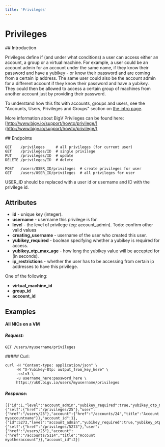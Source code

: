 ```yaml
---
title: 'Privileges'
---
```


# Privileges


## Introduction

Privileges define if (and under what conditions) a user can access either an account, a group or a virtual machine. For example, a user could be an account admin for an account under the same name, if they know their password and have a yubikey - or know their password and are coming from a certain ip address. The same user could also be the account admin for a different account if they know their password and have a yubikey. They could then be allowed to access a certain group of machines from another account just by providing their password.

To understand how this fits with accounts, groups and users, see the "Accounts, Users, Privileges and Groups" section on [the intro page](/notes/intro).

More information about BigV Privileges can be found here: [http://www.bigv.io/support/howto/privilege/](http://www.bigv.io/support/howto/privilege/)


## Endpoints

    GET    /privileges     # all privileges (for current user)
    GET    /privileges/ID  # single privilege
    PUT    /privileges/ID  # update
    DELETE /privileges/ID  # delete

    POST   /users/USER_ID/privileges  # create privileges for user
    GET    /users/USER_ID/privileges  # all privileges for user

USER_ID should be replaced with a user id or username and ID with the privilege id.


## Attributes

* **id** - unique key (integer).
* **username** - username this privilege is for.
* **level** - the level of privilege (eg: account_admin). Todo: confirm other valid values
* **creating_username** - username of the user who created this user.
* **yubikey_required** - boolean specifying whether a yubikey is required for access.
* **yubikey_otp_max_age** - how long the yubikey value will be accepted for (in seconds).
* **ip_restrictions** - whether the user has to be accessing from certain ip addresses to have this privilege.

One of the following:

* **virtual_machine_id**
* **group_id**
* **account_id**


## Examples

#### All NICs on a VM

##### Request:

    GET /users/myusername/privileges

##### Curl:

    curl -H "Content-type: application/json" \
         -H "X-Yubikey-Otp: output_from_key_here" \
         -sslv3 \
         -u username_here:password_here \
         https://uk0.bigv.io/users/myusername/privileges

##### Response:

    [{"id":1,"level":"account_admin","yubikey_required":true,"yubikey_otp_max_age":900,"ip_restrictions":null,"username":"myusername","_links":{"self":{"href":"/privileges/25"},"user":{"href":"/users/25"},"account":{"href":"/accounts/24","title":"Account myaccountname"}},"account_id":1},{"id":5273,"level":"account_admin","yubikey_required":true,"yubikey_otp_max_age":900,"ip_restrictions":null,"username":"myusername","_links":{"self":{"href":"/privileges/5273"},"user":{"href":"/users/25"},"account":{"href":"/accounts/5114","title":"Account myotheraccount"}},"account_id":2}]
